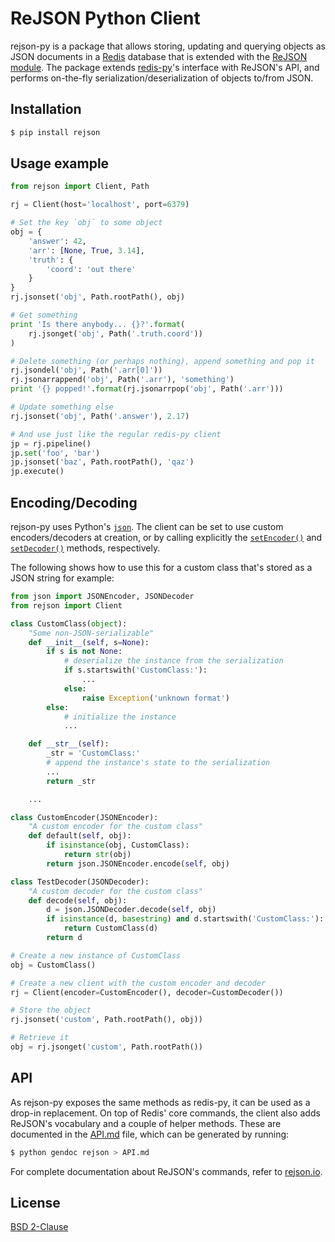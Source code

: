 # ReJSON Python Client

rejson-py is a package that allows storing, updating and querying objects as
JSON documents in a [Redis](https://redis.io) database that is extended with the
[ReJSON module](https://github.com/redislabsmodules/rejson). The package extends
[redis-py](https://github.com/andymccurdy/redis-py)'s interface with ReJSON's
API, and performs on-the-fly serialization/deserialization of objects to/from
JSON.

## Installation

```bash
$ pip install rejson
```

## Usage example

```python
from rejson import Client, Path

rj = Client(host='localhost', port=6379)

# Set the key `obj` to some object
obj = {
    'answer': 42,
    'arr': [None, True, 3.14],
    'truth': {
        'coord': 'out there'
    }
}
rj.jsonset('obj', Path.rootPath(), obj)

# Get something
print 'Is there anybody... {}?'.format(
    rj.jsonget('obj', Path('.truth.coord'))
)

# Delete something (or perhaps nothing), append something and pop it
rj.jsondel('obj', Path('.arr[0]'))
rj.jsonarrappend('obj', Path('.arr'), 'something')
print '{} popped!'.format(rj.jsonarrpop('obj', Path('.arr')))

# Update something else
rj.jsonset('obj', Path('.answer'), 2.17)

# And use just like the regular redis-py client
jp = rj.pipeline()
jp.set('foo', 'bar')
jp.jsonset('baz', Path.rootPath(), 'qaz')
jp.execute()
```

## Encoding/Decoding

rejson-py uses Python's [`json`](https://docs.python.org/2/library/json.html).
The client can be set to use custom encoders/decoders at creation, or by calling
explicitly the [`setEncoder()`](API.md#setencoder) and
[`setDecoder()`](API.md#setdecoder) methods, respectively.

The following shows how to use this for a custom class that's stored as
a JSON string for example:

```python
from json import JSONEncoder, JSONDecoder
from rejson import Client

class CustomClass(object):
    "Some non-JSON-serializable"
    def __init__(self, s=None):
        if s is not None:
            # deserialize the instance from the serialization
            if s.startswith('CustomClass:'):
                ...
            else:
                raise Exception('unknown format')
        else:
            # initialize the instance
            ...

    def __str__(self):
        _str = 'CustomClass:'
        # append the instance's state to the serialization
        ...
        return _str

    ...

class CustomEncoder(JSONEncoder):
    "A custom encoder for the custom class"
    def default(self, obj):
        if isinstance(obj, CustomClass):
            return str(obj)
        return json.JSONEncoder.encode(self, obj)

class TestDecoder(JSONDecoder):
    "A custom decoder for the custom class"
    def decode(self, obj):
        d = json.JSONDecoder.decode(self, obj)
        if isinstance(d, basestring) and d.startswith('CustomClass:'):
            return CustomClass(d)
        return d

# Create a new instance of CustomClass
obj = CustomClass()

# Create a new client with the custom encoder and decoder
rj = Client(encoder=CustomEncoder(), decoder=CustomDecoder())

# Store the object
rj.jsonset('custom', Path.rootPath(), obj))

# Retrieve it
obj = rj.jsonget('custom', Path.rootPath())
```

## API

As rejson-py exposes the same methods as redis-py, it can be used as a drop-in
replacement. On top of Redis' core commands, the client also adds ReJSON's
vocabulary and a couple of helper methods. These are documented in the
[API.md](API.md) file, which can be generated by running:

```bash
$ python gendoc rejson > API.md
```

For complete documentation about ReJSON's commands, refer to
[rejson.io](http://rejson.io).

## License 

[BSD 2-Clause](LICENSE)
